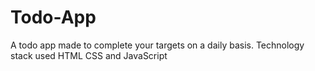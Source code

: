 # Todo-App
A todo app made to complete your targets on a daily basis. Technology stack used HTML CSS and JavaScript
